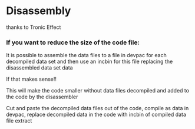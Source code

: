 # Disassembly
thanks to Tronic Effect



### If you want to reduce the size of the code file:

It is possible to assemble the data files to a file in devpac for each decompiled data set and then use an incbin for this file replacing the disassembled data set data  
    
 If that makes sense!!

 This will make the code smaller without data files decompiled and added to the code by the disassembler

 Cut and paste the decompiled data files out of the code, compile as data in devpac, replace decompiled data in the code with incbin of compiled data file extract

